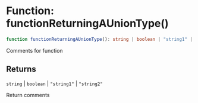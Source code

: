 # Function: functionReturningAUnionType()

```ts
function functionReturningAUnionType(): string | boolean | "string1" | "string2"
```

Comments for function

## Returns

`string` \| `boolean` \| `"string1"` \| `"string2"`

Return comments
